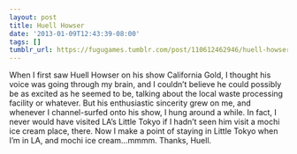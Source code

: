 ```yaml
---
layout: post
title: Huell Howser
date: '2013-01-09T12:43:39-08:00'
tags: []
tumblr_url: https://fugugames.tumblr.com/post/110612462946/huell-howser
---
```

When I first saw Huell Howser on his show California Gold, I thought his voice was going through my brain, and I couldn’t believe he could possibly be as excited as he seemed to be, talking about the local waste processing facility or whatever. But his enthusiastic sincerity grew on me, and whenever I channel-surfed onto his show, I hung around a while. In fact, I never would have visited LA’s Little Tokyo if I hadn’t seen him visit a mochi ice cream place, there. Now I make a point of staying in Little Tokyo when I’m in LA, and mochi ice cream…mmmm. Thanks, Huell.

